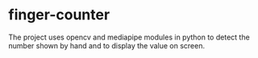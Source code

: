 # finger-counter
The project uses opencv and mediapipe modules in python to detect the number shown by hand and to display the value on screen.

